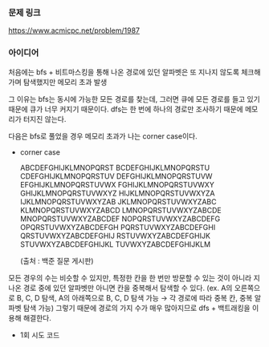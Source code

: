 ### 문제 링크

https://www.acmicpc.net/problem/1987

### 아이디어

처음에는 bfs + 비트마스킹을 통해 나온 경로에 있던 알파벳은 또 지나지 않도록 체크해가며 탐색했지만 메모리 초과 발생

그 이유는 bfs는 동시에 가능한 모든 경로를 찾는데, 그러면 큐에 모든 경로를 들고 있기 때문에 큐가 너무 커지기 때문이다. dfs는 한 번에 하나의 경로만 조사하기 때문에 메모리가 터지진 않는다. 

다음은 bfs로 풀었을 경우 메모리 초과가 나는 corner case이다. 

- corner case
    
    ABCDEFGHIJKLMNOPQRST
    BCDEFGHIJKLMNOPQRSTU
    CDEFGHIJKLMNOPQRSTUV
    DEFGHIJKLMNOPQRSTUVW
    EFGHIJKLMNOPQRSTUVWX
    FGHIJKLMNOPQRSTUVWXY
    GHIJKLMNOPQRSTUVWXYZ
    HIJKLMNOPQRSTUVWXYZA
    IJKLMNOPQRSTUVWXYZAB
    JKLMNOPQRSTUVWXYZABC
    KLMNOPQRSTUVWXYZABCD
    LMNOPQRSTUVWXYZABCDE
    MNOPQRSTUVWXYZABCDEF
    NOPQRSTUVWXYZABCDEFG
    OPQRSTUVWXYZABCDEFGH
    PQRSTUVWXYZABCDEFGHI
    QRSTUVWXYZABCDEFGHIJ
    RSTUVWXYZABCDEFGHIJK
    STUVWXYZABCDEFGHIJKL
    TUVWXYZABCDEFGHIJKLM
    
    (출처 : 백준 질문 게시판)
    

모든 경우의 수는 비슷할 수 있지만, 특정한 칸을 한 번만 방문할 수 있는 것이 아니라 지나온 경로 중에 있던 알파벳만 아니면 칸을 중복해서 탐색할 수 있다. (ex. A의 오른쪽으로 B, C, D 탐색, A의 아래쪽으로 B, C, D 탐색 가능 → 각 경로에 따라 중복 칸, 중복 알파벳 탐색 가능) 그렇기 때문에 경로의 가지 수가 매우 많아지므로 dfs + 백트래킹을 이용해 해결한다. 

- 1회 시도 코드
